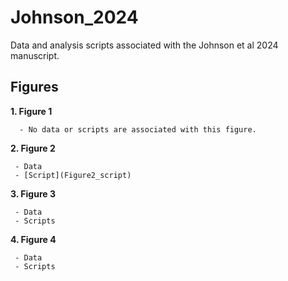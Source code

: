 # Johnson_2024
Data and analysis scripts associated with the Johnson et al 2024 manuscript.


## Figures

**1. Figure 1**

      - No data or scripts are associated with this figure.


**2. Figure 2**

     - Data
     - [Script](Figure2_script)


**3. Figure 3**

     - Data
     - Scripts

     
**4. Figure 4**

     - Data
     - Scripts
